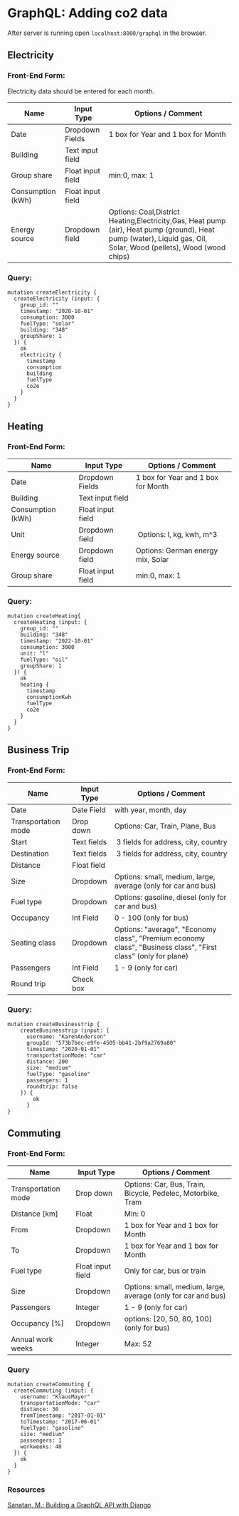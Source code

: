 # GraphQL: Adding co2 data


After server is running open `localhost:8000/graphql` in the browser.



## Electricity

### Front-End Form:

Electricity data should be entered for each month.

| Name| Input Type | Options / Comment 	       |
|-----|------------------|--------------------|
| Date | Dropdown Fields | 1 box for Year and 1 box for Month   |
| Building | Text input field | |
| Group share | Float input field | min:0, max: 1 |
| Consumption (kWh) | Float input field | | 
| Energy source | Dropdown field | Options: Coal,District Heating,Electricity,Gas, Heat pump (air), Heat pump (ground), Heat pump (water), Liquid gas, Oil, Solar, Wood (pellets), Wood (wood chips) |



### Query:

```
mutation createElectricity {
  createElectricity (input: {
    group_id: ""
    timestamp: "2020-10-01"
    consumption: 3000
    fuelType: "solar"
    building: "348"
    groupShare: 1
  }) {
    ok
    electricity {
      timestamp
      consumption
      building
      fuelType
      co2e
    }
  }
}
```


## Heating

### Front-End Form:

| Name| Input Type | Options / Comment 	       |
|-----|------------------|--------------------|
| Date | Dropdown Fields | 1 box for Year and 1 box for Month   |
| Building | Text input field | |
| Consumption (kWh) | Float input field | | 
| Unit | Dropdown field | Options: l, kg, kwh, m^3| 
| Energy source | Dropdown field | Options: German energy mix, Solar |
| Group share | Float input field | min:0, max: 1 |


### Query:

```
mutation createHeating{
  createHeating (input: {
    group_id: ""
    building: "348"
    timestamp: "2022-10-01"
    consumption: 3000
    unit: "l"
    fuelType: "oil"
    groupShare: 1
  }) {
    ok
    heating {
      timestamp
      consumptionKwh
      fuelType
      co2e
    }
  }
}
```

## Business Trip

### Front-End Form:

| Name| Input Type | Options / Comment 	       |
|-----|------------------|--------------------|
| Date | Date Field | with year, month, day   |
| Transportation mode | Drop down | Options: Car, Train, Plane, Bus |
| Start | Text fields | 3 fields for address, city, country | 
| Destination | Text fields | 3 fields for address, city, country | 
| Distance | Float field |  |
| Size | Dropdown | Options: small, medium, large, average (only for car and bus) |
| Fuel type | Dropdown | Options: gasoline, diesel (only for car and bus) |
| Occupancy | Int Field | 0 - 100 (only for bus) |
| Seating class | Dropdown | Options: "average", "Economy class", "Premium economy class", "Business class", "First class" (only for plane) |
| Passengers | Int Field | 1 - 9 (only for car) |
| Round trip | Check box | |


### Query:


```
mutation createBusinesstrip {
    createBusinesstrip (input: {
      username: "KarenAnderson"
      groupId: "573b7bec-e9fe-4505-bb41-2bf9a2769a80"
      timestamp: "2020-01-01"
      transportationMode: "car"
      distance: 200
      size: "medium"
      fuelType: "gasoline"
      passengers: 1
      roundtrip: false
    }) {
        ok
      }
}
```

## Commuting

### Front-End Form:

| Name| Input Type | Options / Comment 	       |
|-----|------------------|--------------------|
| Transportation mode | Drop down | Options: Car, Bus, Train, Bicycle, Pedelec, Motorbike, Tram |
| Distance [km] | Float | Min: 0 |
| From | Dropdown | 1 box for Year and 1 box for Month  |
| To | Dropdown | 1 box for Year and 1 box for Month | 
| Fuel type | Float input field | Only for car, bus or train | 
| Size | Dropdown | Options: small, medium, large, average (only for car and bus) |
| Passengers | Integer | 1 - 9 (only for car) |
| Occupancy [%] | Dropdown | options: [20, 50, 80, 100] (only for bus)  |
| Annual work weeks| Integer | Max: 52  |


### Query

```
mutation createCommuting {
  createCommuting (input: {
    username: "KlausMayer"
    transportationMode: "car"
    distance: 30
    fromTimestamp: "2017-01-01"
    toTimestamp: "2017-06-01"
    fuelType: "gasoline"
    size: "medium"
    passengers: 1
    workweeks: 40
  }) {
    ok
  }
}
```

### Resources
[Sanatan, M.: Building a GraphQL API with Django](https://stackabuse.com/building-a-graphql-api-with-django/)
